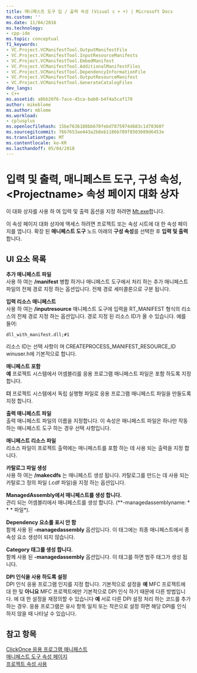 ```yaml
---
title: 매니페스트 도구 입 / 출력 속성 (Visual c + +) | Microsoft Docs
ms.custom: ''
ms.date: 11/04/2016
ms.technology:
- cpp-ide
ms.topic: conceptual
f1_keywords:
- VC.Project.VCManifestTool.OutputManifestFile
- VC.Project.VCManifestTool.InputResourceManifests
- VC.Project.VCManifestTool.EmbedManifest
- VC.Project.VCManifestTool.AdditionalManifestFiles
- VC.Project.VCManifestTool.DependencyInformationFile
- VC.Project.VCManifestTool.OutputResourceManifest
- VC.Project.VCManifestTool.GenerateCatalogFiles
dev_langs:
- C++
ms.assetid: a8bb20f6-7ace-45ca-bab0-b4f4a5caf170
author: mikeblome
ms.author: mblome
ms.workload:
- cplusplus
ms.openlocfilehash: 15be7636188bb670febd7875974d683c1d78360f
ms.sourcegitcommit: 76b7653ae443a2b8eb1186b789f8503609d6453e
ms.translationtype: MT
ms.contentlocale: ko-KR
ms.lasthandoff: 05/04/2018
---
```

# <a name="input-and-output-manifest-tool-configuration-properties-ltprojectnamegt-property-pages-dialog-box"></a>입력 및 출력, 매니페스트 도구, 구성 속성, &lt;Projectname&gt; 속성 페이지 대화 상자
이 대화 상자를 사용 하 여 입력 및 출력 옵션을 지정 하려면 [Mt.exe](http://msdn.microsoft.com/library/aa375649)합니다.  
  
 이 속성 페이지 대화 상자에 액세스 하려면 프로젝트 또는 속성 시트에 대 한 속성 페이지를 엽니다. 확장 된 **매니페스트 도구** 노드 아래의 **구성 속성**를 선택한 후 **입력 및 출력**합니다.  
  
## <a name="uielement-list"></a>UI 요소 목록  
 **추가 매니페스트 파일**  
 사용 하 여는 **/manifest** 병합 하거나 매니페스트 도구에서 처리 하는 추가 매니페스트 파일의 전체 경로 지정 하는 옵션입니다. 전체 경로 세미콜론으로 구분 됩니다.  
  
 **입력 리소스 매니페스트**  
 사용 하 여는 **/inputresource** 매니페스트 도구에 입력을 RT_MANIFEST 형식의 리소스의 전체 경로 지정 하는 옵션입니다. 경로 지정 된 리소스 ID가 올 수 있습니다. 예를 들어:  
  
 `dll_with_manifest.dll;#1`  
  
 리소스 ID는 선택 사항이 며 CREATEPROCESS_MANIFEST_RESOURCE_ID winuser.h에 기본적으로 합니다.  
  
 **매니페스트 포함**  
 **예** 프로젝트 시스템에서 어셈블리를 응용 프로그램 매니페스트 파일은 포함 하도록 지정 합니다.  
  
 **더** 프로젝트 시스템에서 독립 실행형 파일로 응용 프로그램 매니페스트 파일을 만들도록 지정 합니다.  
  
 **출력 매니페스트 파일**  
 출력 매니페스트 파일의 이름을 지정합니다. 이 속성은 매니페스트 파일은 하나만 작동 하는 매니페스트 도구 하는 경우 선택 사항입니다.  
  
 **매니페스트 리소스 파일**  
 리소스 파일이 프로젝트 출력에는 매니페스트를 포함 하는 데 사용 되는 출력을 지정 합니다.  
  
 **카탈로그 파일 생성**  
 사용 하 여는 **/makecdfs** 는 매니페스트 생성 됩니다. 카탈로그를 만드는 데 사용 되는 카탈로그 정의 파일 (.cdf 파일)을 지정 하는 옵션입니다.  
  
 **ManagedAssembly에서 매니페스트를 생성 합니다.**  
 관리 되는 어셈블리에서 매니페스트를 생성 합니다. (**-managedassemblyname: * * * 파일*).  
  
 **Dependency 요소를 표시 안 함**  
 함께 사용 된 **-managedassembly** 옵션입니다. 이 태그에는 최종 매니페스트에서 종속성 요소 생성이 되지 않습니다.  
  
 **Category 태그를 생성 합니다.**  
 함께 사용 된 **-managedassembly** 옵션입니다. 이 태그를 하면 범주 태그가 생성 됩니다.  
  
 **DPI 인식을 사용 하도록 설정**  
 DPI 인식 응용 프로그램 인지를 지정 합니다. 기본적으로 설정을 **예** MFC 프로젝트에 대 한 및 **아니요** MFC 프로젝트에만 기본적으로 DPI 인식 하기 때문에 다른 방법입니다. 에 대 한 설정을 재정의할 수 있습니다 **예** 서로 다른 DPI 설정 처리 하는 코드를 추가 하는 경우. 응용 프로그램은 유사 항목 일치 또는 작은으로 설정 하면 해당 DPI를 인식 하지 않을 때 나타날 수 있습니다.  
  
## <a name="see-also"></a>참고 항목  
 [ClickOnce 응용 프로그램 매니페스트](/visualstudio/deployment/clickonce-application-manifest)   
 [매니페스트 도구 속성 페이지](../ide/manifest-tool-property-pages.md)   
 [프로젝트 속성 사용](../ide/working-with-project-properties.md)   